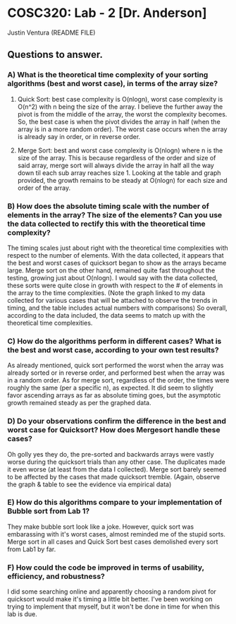 # COSC320: Lab - 2 [Dr. Anderson]

Justin Ventura (README FILE)

## Questions to answer.


### A) What is the theoretical time complexity of your sorting algorithms (best and worst case), in terms of the array size?


1) Quick Sort: best case complexity is O(nlogn), worst case complexity is O(n^2) with n being the size of the array.  I believe the further away the pivot is from the middle of the array, the worst the complexity becomes.  So, the best case is when the pivot divides the array in half (when the array is in a more random order).  The worst case occurs when the array is already say in order, or in reverse order.


2) Merge Sort: best and worst case complexity is O(nlogn) where n is the size of the array.  This is because regardless of the order and size of said array, merge sort will always divide the array in half all the way down til each sub array reaches size 1. Looking at the table and graph provided, the growth remains to be steady at O(nlogn) for each size and order of the array.


### B) How does the absolute timing scale with the number of elements in the array? The size of the elements? Can you use the data collected to rectify this with the theoretical time complexity?


The timing scales just about right with the theoretical time complexities with respect to the number of elements.  With the data collected, it appears that the best and worst cases of quicksort began to show as the arrays became large.  Merge sort on the other hand, remained quite fast throughout the testing, growing just about O(nlogn).  I would say with the data collected, these sorts were quite close in growth with respect to the # of elements in the array to the time complexities.  (Note the graph linked to my data collected for various cases that will be attached to observe the trends in timing, and the table includes actual numbers with comparisons)  So overall, according to the data included, the data seems to match up with the theoretical time complexities.


### C) How do the algorithms perform in different cases? What is the best and worst case, according to your own test results?


As already mentioned, quick sort performed the worst when the array was already sorted or in reverse order, and performed best when the array was in a random order.  As for merge sort, regardless of the order, the times were roughly the same (per a specific n), as expected.  It did seem to slightly favor ascending arrays as far as absolute timing goes, but the asymptotic growth remained steady as per the graphed data.


### D) Do your observations confirm the difference in the best and worst case for Quicksort? How does Mergesort handle these cases?


Oh golly yes they do, the pre-sorted and backwards arrays were vastly worse during the quicksort trials than any other case.  The duplicates made it even worse (at least from the data I collected).  Merge sort barely seemed to be affected by the cases that made quicksort tremble.  (Again, observe the graph & table to see the evidence via empirical data)


### E) How do this algorithms compare to your implementation of Bubble sort from Lab 1?


They make bubble sort look like a joke.  However, quick sort was embarassing with it's worst cases, almost reminded me of the stupid sorts.  Merge sort in all cases and Quick Sort best cases demolished every sort from Lab1 by far.


### F) How could the code be improved in terms of usability, efficiency, and robustness?


I did some searching online and apparently choosing a random pivot for quicksort would make it's timing a little bit better.  I've been working on trying to implement that myself, but it won't be done in time for when this lab is due.
